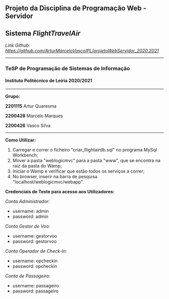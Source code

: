 ## **Projeto da Disciplina de Programação Web - Servidor**

## Sistema *FlightTravelAir*

*Link Github: https://github.com/ArturMarceloVascoIPL/projetoWebServidor_2020.2021*

***

### **TeSP de Programação de Sistemas de Informação**

#### **Instituto Politécnico de Leiria 2020/2021**

***

**Grupo:**

**2201115** Artur Quaresma

**2200428** Marcelo Marques

**2200426** Vasco Silva

***

**Como Utilizar:**

1. Carregar e correr o ficheiro "criar_flightairdb.sql" no programa MySql Workbench;
2. Mover a pasta "weblogicmvc" para a pasta "www", que se encontra na raiz da pasta do Wamp;
3. Iniciar o Wamp e verificar que estão todos os serviços a correr;
4. No browser, inserir na barra de pesquisa "localhost/weblogicmvc/webapp".

**Credenciais de Teste para acesso aos Utilizadores:**

*Conta Administrador:*

- username: admin
- password: admin

*Conta Gestor de Voo:*

- username: gestorvoo
- password: gestorvoo

*Conta Operador de Check-In:*

- username: opcheckin
- password: opcheckin

*Conta de Passageiro:*

- username: passageiro
- password: passageiro